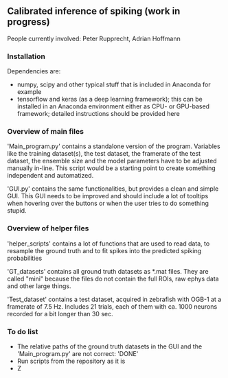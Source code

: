 ## Calibrated inference of spiking (work in progress)

People currently involved: Peter Rupprecht, Adrian Hoffmann

### Installation

Dependencies are:

- numpy, scipy and other typical stuff that is included in Anaconda for example
- tensorflow and keras (as a deep learning framework); this can be installed in an Anaconda environment either as CPU- or GPU-based framework; detailed instructions should be provided here

### Overview of main files

'Main_program.py' contains a standalone version of the program. Variables like the training dataset(s), the test dataset, the framerate of the test dataset, the ensemble size and the model parameters have to be adjusted manually in-line. This script would be a starting point to create something independent and automatized.

'GUI.py' contains the same functionalities, but provides a clean and simple GUI. This GUI needs to be improved and should include a lot of tooltips when hovering over the buttons or when the user tries to do something stupid.

### Overview of helper files

'helper_scripts' contains a lot of functions that are used to read data, to resample the ground truth and to fit spikes into the predicted spiking probabilities

'GT_datasets' contains all ground truth datasets as \*.mat files. They are called "mini" because the files do not contain the full ROIs, raw ephys data and other large things.

'Test_dataset' contains a test dataset, acquired in zebrafish with OGB-1 at a framerate of 7.5 Hz. Includes 21 trials, each of them with ca. 1000 neurons recorded for a bit longer than 30 sec.

### To do list

- The relative paths of the ground truth datasets in the GUI and the 'Main_program.py' are not correct: 'DONE'
- Run scripts from the repository as it is
- Z
